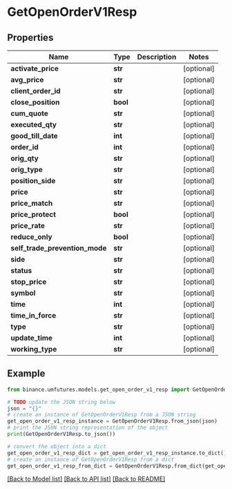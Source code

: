# GetOpenOrderV1Resp


## Properties

Name | Type | Description | Notes
------------ | ------------- | ------------- | -------------
**activate_price** | **str** |  | [optional] 
**avg_price** | **str** |  | [optional] 
**client_order_id** | **str** |  | [optional] 
**close_position** | **bool** |  | [optional] 
**cum_quote** | **str** |  | [optional] 
**executed_qty** | **str** |  | [optional] 
**good_till_date** | **int** |  | [optional] 
**order_id** | **int** |  | [optional] 
**orig_qty** | **str** |  | [optional] 
**orig_type** | **str** |  | [optional] 
**position_side** | **str** |  | [optional] 
**price** | **str** |  | [optional] 
**price_match** | **str** |  | [optional] 
**price_protect** | **bool** |  | [optional] 
**price_rate** | **str** |  | [optional] 
**reduce_only** | **bool** |  | [optional] 
**self_trade_prevention_mode** | **str** |  | [optional] 
**side** | **str** |  | [optional] 
**status** | **str** |  | [optional] 
**stop_price** | **str** |  | [optional] 
**symbol** | **str** |  | [optional] 
**time** | **int** |  | [optional] 
**time_in_force** | **str** |  | [optional] 
**type** | **str** |  | [optional] 
**update_time** | **int** |  | [optional] 
**working_type** | **str** |  | [optional] 

## Example

```python
from binance.umfutures.models.get_open_order_v1_resp import GetOpenOrderV1Resp

# TODO update the JSON string below
json = "{}"
# create an instance of GetOpenOrderV1Resp from a JSON string
get_open_order_v1_resp_instance = GetOpenOrderV1Resp.from_json(json)
# print the JSON string representation of the object
print(GetOpenOrderV1Resp.to_json())

# convert the object into a dict
get_open_order_v1_resp_dict = get_open_order_v1_resp_instance.to_dict()
# create an instance of GetOpenOrderV1Resp from a dict
get_open_order_v1_resp_from_dict = GetOpenOrderV1Resp.from_dict(get_open_order_v1_resp_dict)
```
[[Back to Model list]](../README.md#documentation-for-models) [[Back to API list]](../README.md#documentation-for-api-endpoints) [[Back to README]](../README.md)


